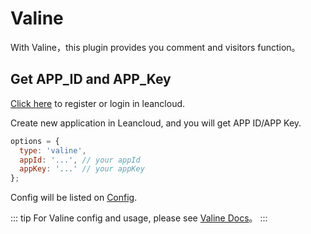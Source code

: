 # Valine

With Valine，this plugin provides you comment and visitors function。

## Get APP_ID and APP_Key

[Click here](https://leancloud.cn/dashboard/login.html#/signup) to register or login in leancloud.

Create new application in Leancloud, and you will get APP ID/APP Key.

```js
options = {
  type: 'valine',
  appId: '...', // your appId
  appKey: '...' // your appKey
};
```

Config will be listed on [Config](../api/valine.md).

::: tip
For Valine config and usage, please see [Valine Docs](https://valine.js.org)。
:::

